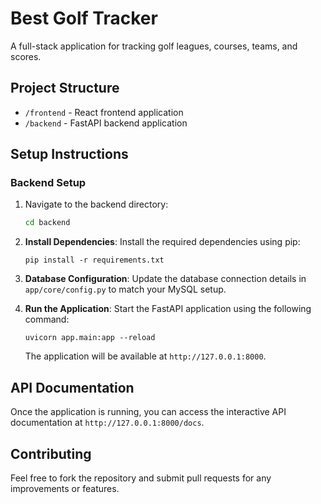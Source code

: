 # Best Golf Tracker

A full-stack application for tracking golf leagues, courses, teams, and scores.

## Project Structure

- `/frontend` - React frontend application
- `/backend` - FastAPI backend application

## Setup Instructions

### Backend Setup

1. Navigate to the backend directory:
   ```bash
   cd backend
   ```

2. **Install Dependencies**: 
   Install the required dependencies using pip:

   ```
   pip install -r requirements.txt
   ```

3. **Database Configuration**: 
   Update the database connection details in `app/core/config.py` to match your MySQL setup.

4. **Run the Application**: 
   Start the FastAPI application using the following command:

   ```
   uvicorn app.main:app --reload
   ```

   The application will be available at `http://127.0.0.1:8000`.

## API Documentation

Once the application is running, you can access the interactive API documentation at `http://127.0.0.1:8000/docs`.

## Contributing

Feel free to fork the repository and submit pull requests for any improvements or features.